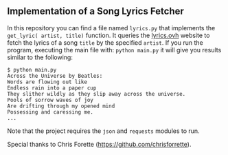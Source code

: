 ## Implementation of a Song Lyrics Fetcher


In this repository you can find a file named ```lyrics.py``` that implements the ```get_lyric( artist, title)``` function. It queries the [lyrics.ovh](https://lyricsovh.docs.apiary.io/#) website to fetch the lyrics of a song ```title``` by the specified ```artist```.
If you run the program, executing the main file with: ```python main.py``` it will give you results similar to the following: 

```
$ python main.py
Across the Universe by Beatles:
Words are flowing out like 
Endless rain into a paper cup
They slither wildly as they slip away across the universe.
Pools of sorrow waves of joy
Are drifting through my opened mind
Possessing and caressing me.
...
```

Note that the project requires the ```json``` and ```requests``` modules to run.

Special thanks to Chris Forette (https://github.com/chrisforrette). 